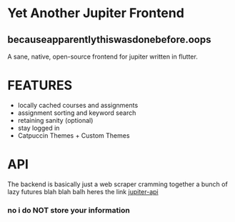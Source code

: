 # Yet Another Jupiter Frontend
## becauseapparentlythiswasdonebefore.oops

A sane, native, open-source frontend for jupiter written in flutter.

# FEATURES
- locally cached courses and assignments
- assignment sorting and keyword search
- retaining sanity (optional)
- stay logged in 
- Catpuccin Themes + Custom Themes

# API
The backend is basically just a web scraper cramming together a bunch of lazy futures blah blah balh heres the link
[jupiter-api](https://github.com/niooii/jupiter-api-rewrite)
### no i do NOT store your information 
